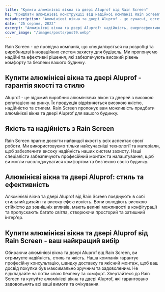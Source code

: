 ```yaml
---
title: "Купити алюмінієві вікна та двері Aluprof від Rain Screen"
h1: "Придбати алюмінієві конструкції від надійної компанії Rain Screen"
metadescription: "Алюмінієві вікна та двері Aluprof - це сучасні, естетичні і надійні рішення для вашого будинку чи офісу. Вони забезпечують високу тепло та затишок у оселі"
date: "25 серпня, 2022"
excerpt: "Алюмінієві вікна та двері Aluprof: надійність, енергоефективність та естетика для будівництва."
cover_image: "/images/posts/post9.webp"
---
```


Rain Screen - це провідна компанія, що спеціалізується на розробці та виробництві інноваційних систем захисту для будівель. Ми пропонуємо надійні та ефективні рішення, які забезпечують високий рівень комфорту та безпеки вашого будинку.

## Купити алюмінієві вікна та двері Aluprof - гарантія якості та стилю

Aluprof - це відомий виробник алюмінієвих вікон та дверей з високою репутацією на ринку. Їх продукція відрізняється високою якістю, надійністю та стилем. Rain Screen пропонує вам можливість придбати алюмінієві вікна та двері Aluprof для вашого будинку.

## Якість та надійність з Rain Screen

Rain Screen прагне досягти найвищої якості у всіх аспектах своєї роботи. Ми використовуємо тільки найсучасніші технології та матеріали, щоб забезпечити високу надійність наших систем захисту. Наші спеціалісти забезпечують професійний монтаж та налаштування, щоб ви могли насолоджуватися комфортом та безпекою свого будинку.

## Алюмінієві вікна та двері Aluprof: стиль та ефективність

Алюмінієві вікна та двері Aluprof від Rain Screen поєднують в собі стильний дизайн та високу ефективність. Вони володіють високою стійкістю до зовнішніх впливів, мають великі можливості в конфігурації та пропускають багато світла, створюючи просторий та затишний інтер'єр.

## Купити алюмінієві вікна та двері Aluprof від Rain Screen - ваш найкращий вибір

Обираючи алюмінієві вікна та двері Aluprof від Rain Screen, ви отримуєте надійність, стиль та якість. Наша компанія гарантує професійну консультацію, швидку доставку та якісний монтаж, щоб ваш досвід покупки був максимально зручним та задоволеним.
Не відкладайте на потім свою безпеку та комфорт. Звертайтеся до Rain Screen та купуйте алюмінієві вікна та двері Aluprof, які гарантовано задовольнять всі ваші вимоги та очікування.
